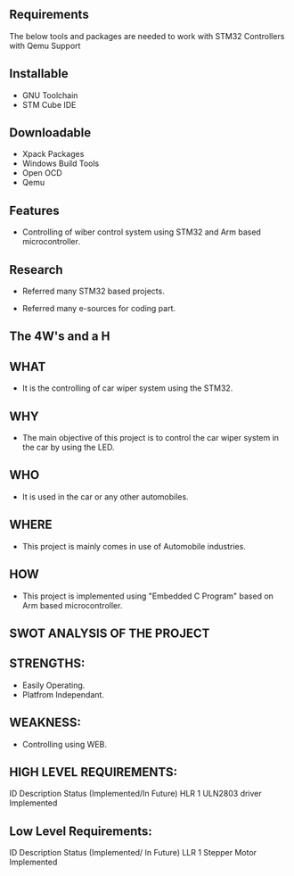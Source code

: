 ## Requirements
The below tools and packages are needed to work with STM32 Controllers with Qemu Support

## Installable

* GNU Toolchain
* STM Cube IDE

## Downloadable

* Xpack Packages
* Windows Build Tools
* Open OCD
* Qemu

## Features

* Controlling of wiber control system using STM32 and Arm based microcontroller.

## Research

* Referred many STM32 based projects.

* Referred many e-sources for coding part.

## The 4W's and a H

## WHAT
* It is the controlling of car wiper system using the STM32.

## WHY
* The main objective of this project is to control the car wiper system in the car by using the LED.

## WHO
* It is used in the car or any other automobiles.

## WHERE
* This project is mainly comes in use of Automobile industries.

## HOW
* This project is implemented using "Embedded C Program" based on Arm based microcontroller.

## SWOT ANALYSIS OF THE PROJECT

## STRENGTHS:
* Easily Operating.
* Platfrom Independant.

## WEAKNESS:
* Controlling using WEB.

## HIGH LEVEL REQUIREMENTS:

ID	 Description	 Status (Implemented/In Future)
HLR 1	 ULN2803 driver	 Implemented

## Low Level Requirements:

ID	Description	Status (Implemented/ In Future)
LLR 1	Stepper Motor	Implemented